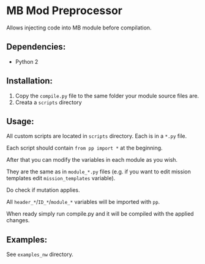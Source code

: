 # MB Mod Preprocessor

Allows injecting code into MB module before compilation.

## Dependencies:
* Python 2

## Installation:
1. Copy the `compile.py` file to the same folder your module source files are.
2. Creata a `scripts` directory

## Usage:
All custom scripts are located in `scripts` directory. Each is in a `*.py` file. 

Each script should contain `from pp import *` at the beginning.

After that you can modify the variables in each module as you wish.

They are the same as in `module_*.py` files (e.g. if you want to edit mission templates edit `mission_templates` variable).

Do check if mutation applies.

All `header_*`/`ID_*`/`module_*` variables will be imported with `pp`.

When ready simply run compile.py and it will be compiled with the applied changes.

## Examples:
See `examples_nw` directory.
